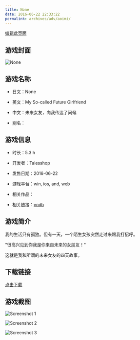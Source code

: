 ```yaml
---
title: None
date: 2016-06-22 22:33:22
permalink: archives/adv/aoimi/
---
```

[编辑此页面](https://github.com/ACG-3/ADV3-source/blob/main/source/_posts/Miraeui%20Yeochinnimi%20Naege%20Insareul%20Geonnewatda.md)

## 游戏封面

![None](https://pan.timero.xyz/d/onedrive/img_lib_001/Miraeui%20Yeochinnimi%20Naege%20Insareul%20Geonnewatda_cover.avif)


## 游戏名称

- 日文：None
- 英文：My So-called Future Girlfriend
- 中文：未来女友，向我传达了问候

- 别名：


## 游戏信息

- 时长：5.3 h
- 开发者：Talesshop
- 发售日期：2016-06-22
- 游戏平台：win, ios, and, web
- 相关作品：

- 相关链接：[vndb](https://vndb.org/v20132)


## 游戏简介

我的生活只有孤独。但有一天，一个陌生女孩突然走过来跟我打招呼。

"很高兴见到你我是你来自未来的女朋友！"

这就是我和所谓的未来女友的四天故事。




## 下载链接

[点击下载](https://pan.timero.xyz/onedrive/adv_lib_001/Miraeui%20Yeochinnimi%20Naege%20Insareul%20Geonnewatda)


## 游戏截图


![Screenshot 1](https://pan.timero.xyz/d/onedrive/img_lib_001/Miraeui%20Yeochinnimi%20Naege%20Insareul%20Geonnewatda_Screenshot_1.avif)

![Screenshot 2](https://pan.timero.xyz/d/onedrive/img_lib_001/Miraeui%20Yeochinnimi%20Naege%20Insareul%20Geonnewatda_Screenshot_2.avif)

![Screenshot 3](https://pan.timero.xyz/d/onedrive/img_lib_001/Miraeui%20Yeochinnimi%20Naege%20Insareul%20Geonnewatda_Screenshot_3.avif)

